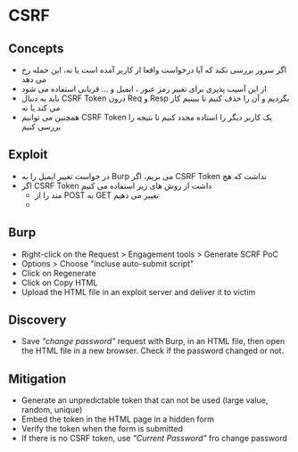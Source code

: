 # CSRF

## Concepts
- اگر سرور بررسی نکند که آیا درخواست واقعا از کاربر آمده است یا نه، این حمله رخ می دهد
- از این آسیب پذیری برای تغییر رمز عبور ، ایمیل و ... قربانی استفاده می شود
- باید به دنبال CSRF Token درون Req و Resp  بگردیم و آن را حذف کنیم تا ببینیم کار می کند یا نه
- همچنین می توانیم CSRF Token یک کاربر دیگر را استاده مجدد کنیم تا نتیجه را بررسی کنیم

## Exploit
- در خواست تغییر ایمیل را به Burp می بریم، اگر CSRF Token نداشت که هچ
- اگر CSRF Token داشت از روش های زیر استفاده می کنیم
  - متد را از POST به GET تغییر می دهیم
  -  

## Burp
- Right-click on the Request > Engagement tools > Generate SCRF PoC
- Options > Choose "incluse auto-submit script"
- Click on Regenerate
- Click on Copy HTML
- Upload the HTML file in an exploit server and deliver it to victim

## Discovery
- Save *"change password"* request with Burp, in an HTML file, then open the HTML file in a new browser. Check if the password changed or not.

## Mitigation
- Generate an unpredictable token that can not be used (large value, random, unique)
- Embed the token in the HTML page in a hidden form
- Verify the token when the form is submitted 
- If there is no CSRF token, use *"Current Password"* fro change password
